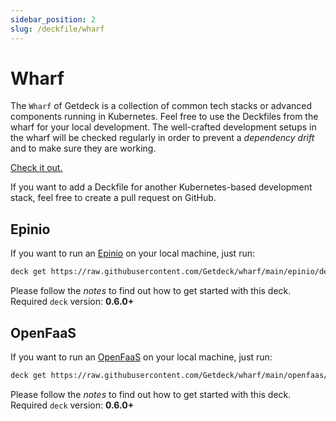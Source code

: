 ```yaml
---
sidebar_position: 2
slug: /deckfile/wharf
---
```

# Wharf

The `Wharf` of Getdeck is a collection of common tech stacks or advanced components running in Kubernetes. Feel free
to use the Deckfiles from the wharf for your local development. The well-crafted development setups in the wharf will 
be checked regularly in order to prevent a _dependency drift_ and to make sure they are working.

[Check it out.](https://github.com/Getdeck/wharf)

If you want to add a Deckfile for another Kubernetes-based development stack, feel free to create a pull request on 
GitHub.


## Epinio

If you want to run an [Epinio](https://epinio.io) on your local machine, just run:
```bash
deck get https://raw.githubusercontent.com/Getdeck/wharf/main/epinio/deck.yaml
```
Please follow the _notes_ to find out how to get started with this deck.  
Required `deck`  version: **0.6.0+**


## OpenFaaS

If you want to run an [OpenFaaS](https://www.openfaas.com/) on your local machine, just run:
```bash
deck get https://raw.githubusercontent.com/Getdeck/wharf/main/openfaas/deck.yaml
```
Please follow the _notes_ to find out how to get started with this deck.  
Required `deck`  version: **0.6.0+**